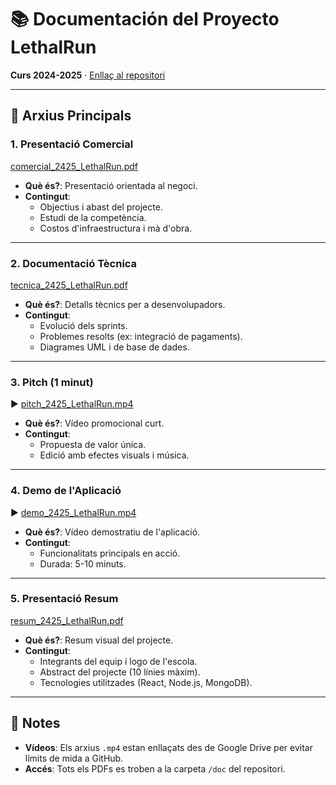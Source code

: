 # 📚 Documentación del Proyecto LethalRun  
**Curs 2024-2025** · [Enllaç al repositori](https://github.com/inspedralbes/prj-final-front-back-g3_lethalrun)  

---

## 📁 Arxius Principals

### 1. **Presentació Comercial**  
[comercial_2425_LethalRun.pdf](/comercial_2425_LethalRun.pdf)  
- **Què és?**: Presentació orientada al negoci.  
- **Contingut**:  
  - Objectius i abast del projecte.  
  - Estudi de la competència.  
  - Costos d'infraestructura i mà d'obra.  

---

### 2. **Documentació Tècnica**  
[tecnica_2425_LethalRun.pdf](/tecnica_2425_LethalRun.pdf)  
- **Què és?**: Detalls tècnics per a desenvolupadors.  
- **Contingut**:  
  - Evolució dels sprints.  
  - Problemes resolts (ex: integració de pagaments).  
  - Diagrames UML i de base de dades.  

---

### 3. **Pitch (1 minut)**  
▶️ [pitch_2425_LethalRun.mp4](https://drive.google.com/file/d/10731UfKVos2JjCOafIuVnWzQ3QiqNzJ0/view?usp=drive_link)  
- **Què és?**: Vídeo promocional curt.  
- **Contingut**:  
  - Propuesta de valor única.  
  - Edició amb efectes visuals i música.  

---

### 4. **Demo de l'Aplicació**  
▶️ [demo_2425_LethalRun.mp4](https://drive.google.com/file/d/1tlTT-E3mCov9jTW3ooDqu2DsWTBkd6jb/view?usp=sharing)  
- **Què és?**: Vídeo demostratiu de l'aplicació.  
- **Contingut**:  
  - Funcionalitats principals en acció.  
  - Durada: 5-10 minuts.  

---

### 5. **Presentació Resum**  
[resum_2425_LethalRun.pdf](/resum_2425_LethalRun.pdf)  
- **Què és?**: Resum visual del projecte.  
- **Contingut**:  
  - Integrants del equip i logo de l'escola.  
  - Abstract del projecte (10 línies màxim).  
  - Tecnologies utilitzades (React, Node.js, MongoDB).  

---

## 📝 Notes  
- **Vídeos**: Els arxius `.mp4` estan enllaçats des de Google Drive per evitar límits de mida a GitHub.  
- **Accés**: Tots els PDFs es troben a la carpeta `/doc` del repositori.  
